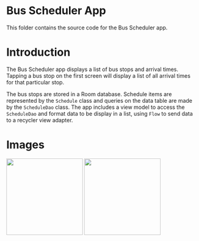 # Bus Scheduler App

This folder contains the source code for the Bus Scheduler app.

# Introduction
The Bus Scheduler app displays a list of bus stops and arrival times. Tapping a bus stop on the first screen will display a list of all arrival times for that particular stop.

The bus stops are stored in a Room database. Schedule items are represented by the `Schedule` class and queries on the data table are made by the `ScheduleDao` class. The app includes a view model to access the `ScheduleDao` and format data to be display in a list, using `Flow` to send data to a recycler view adapter.



**Images**
=================================

<img src="https://user-images.githubusercontent.com/97167390/164260183-aa98c40f-1048-496e-ab40-453b8b3e4fd0.jpg" width="200" hight="150"> <img src="https://user-images.githubusercontent.com/97167390/164260390-eb388850-95a4-4e3e-8fb0-ba5cea30fb49.jpg" width="200" hight="150">
